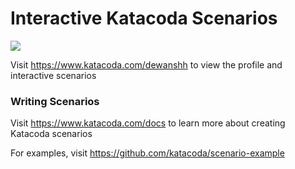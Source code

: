 # Interactive Katacoda Scenarios

[![](http://shields.katacoda.com/katacoda/dewanshh/count.svg)](https://www.katacoda.com/dewanshh "Get your profile on Katacoda.com")

Visit https://www.katacoda.com/dewanshh to view the profile and interactive scenarios

### Writing Scenarios
Visit https://www.katacoda.com/docs to learn more about creating Katacoda scenarios

For examples, visit https://github.com/katacoda/scenario-example
